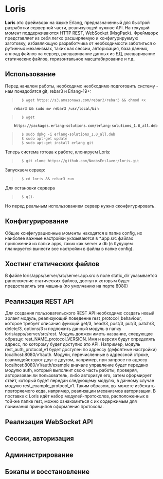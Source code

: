 Loris
=====================

**Loris** это фреймворк на языке Erlang, предназначенный для быстрой
  разработки серверной части, реализующей нужное API. На текущий
  момент поддерживаются HTTP REST, WebSocket (MsgPack). Фреймворк
  представляет из себя легко расширяемую и конфигурируемую заготовку,
  избавляющую разработчика от необходимости заботиться о рутинных
  механизмах, таких как сессии, авторизация, база данных, аплоад
  файлов на сервер, расшаривание данных из БД, расшаривание
  статических файлов, горизонтальное масштабирование и т.д.

Использование
--------------------

Перед началом работы, необходимо необходимо подготовить систему - нам
понадобятся git, rebar3 и Erlang-19+:

>       $ wget https://s3.amazonaws.com/rebar3/rebar3 && chmod +x
        rebar3 && sudo mv rebar3 /usr/local/bin
>       $ wget
        https://packages.erlang-solutions.com/erlang-solutions_1.0_all.deb
>       $ sudo dpkg -i erlang-solutions_1.0_all.deb
>       $ sudo apt-get update
>       $ sudo apt-get install erlang git

Теперь система готова к работе, клонируем Loris:

>       $ git clone https://github.com/NoobsEnslaver/loris.git

Запускаем сервер:

>       $ cd loris && rebar3 run

Для остановки сервера

>       $ q().

Но перед реальным использованием сервер нужно сконфигурировать.

Конфигурирование
----------------------

Общие конфигурационные моменты находятся в папке config, но наиболее
важные настройки указываются в *.app.src файлах приложений из папки
apps, таких как server и db (в будущем планируется вынести все
настройки в файлы в папке config).

Хостинг статических файлов
----------------------

В файле loris/apps/server/src/server.app.src в поле static_dir
указывается раположение статических файлов, доступ к которым будет
предоставлять эта машина (по умолчанию на порте 8080)

Реализация REST API
----------------------

Для создания пользовательского REST API необходимо создать новый
эрланг модуль, реализующий поведение rest_protocol_behaviour, которое
требует описания функций get/3, head/3, post/3, put/3, patch/3,
delete/3, options/3 и подложить данный модуль в папку
loris/apps/server/src/rest. Модуль должен иметь название, следующее
образцу: rest_NAME_protocol_VERSION. Имя и версия будут определять адресс, по
которому будет доступно это API. Например, модуль
rest_auth_protocol_v1 будет доступен по адрессу (дефолтные настройки)
localhost:8080/v1/auth. Модули, перечисленные в адрессной строке,
взаимодействуют друг с другом, например, при запросе по адресу
localhost:8080/v1/auth/example вначале управление будет передано
модулю auth, который выполнит свою часть работы, проверяя, авторизован
ли пользователь, либо авторизуя его, затем сформирует стэйт, который
будет передан следующему модулю, в данному случае модулю
rest_example_protocol_v1. Таким образом, вы можете избежать
повторяемого кода, например, реализации механизмов авторизации.
В поставке с Loris идёт набор модулей-протоколов, расположенных в
той-же папке rest, можно ознакомиться с их содержимым для понимания
принципов оформления протокола.

Реализация WebSocket API
----------------------

Сессии, авторизация
----------------------

Администрирование
----------------------

Бэкапы и восстановление
----------------------
